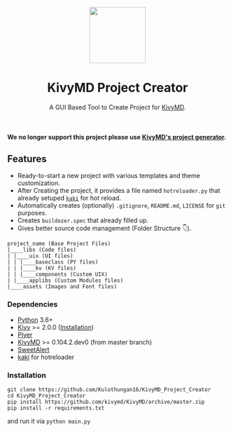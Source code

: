 <p align="center">
  <img height="128" src="https://github.com/Kulothungan16/KivyMD-Project-Creator/raw/main/assets/images/logo.png">
  <h1 align="center">KivyMD Project Creator</h1>
  <p align="center">A GUI Based Tool to Create Project for <a href="https://github.com/kivymd/KivyMD">KivyMD</a>.</p>
</p>

<br>

#### We no longer support this project please use [KivyMD's project generator](https://kivymd.readthedocs.io/en/latest/api/kivymd/tools/patterns/create_project/).

## Features
* Ready-to-start a new project with various templates and theme customization.
* After Creating the project, it provides a file named `hotreloader.py` that already setuped [`kaki`](https://github.com/tito/kaki/) for hot reload.
* Automatically creates (optionally) `.gitignore`, `README.md`, `LICENSE` for `git` purposes.
* Creates `buildozer.spec` that already filled up.
* Gives better source code management (Folder Structure 👇).
```
project_name (Base Project Files)
|____libs (Code files)
| |____uix (UI files)
| | |____baseclass (PY files)
| | |____kv (KV files)
| | |____components (Custom UIX)
| |____applibs (Custom Modules files)
|____assets (Images and Font files)
```

### Dependencies
- [Python](https://www.python.org/) 3.6+
- [Kivy](https://github.com/kivy/kivy) >= 2.0.0 ([Installation](https://kivy.org/doc/stable/gettingstarted/installation.html))
- [Plyer](https://github.com/kivy/plyer)
- [KivyMD](https://github.com/kivymd/KivyMD) >= 0.104.2.dev0 (from master branch)
- [SweetAlert](https://github.com/kivymd-extensions/sweetalert)
- [kaki](https://github.com/tito/kaki) for hotreloader

### Installation
```
git clone https://github.com/Kulothungan16/KivyMD_Project_Creator
cd KivyMD_Project_Creator
pip install https://github.com/kivymd/KivyMD/archive/master.zip
pip install -r requirements.txt
```
and run it via `python main.py`
